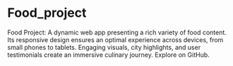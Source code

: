# Food_project
Food Project: A dynamic web app presenting a rich variety of food content. Its responsive design ensures an optimal experience across devices, from small phones to tablets. Engaging visuals, city highlights, and user testimonials create an immersive culinary journey. Explore on GitHub.
